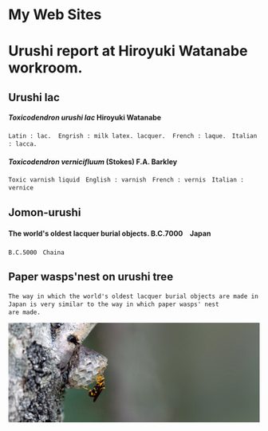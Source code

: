 # My Web Sites 
# Urushi report at Hiroyuki Watanabe workroom.

## Urushi lac

#### ***Toxicodendron urushi lac*** Hiroyuki Watanabe
```
Latin : lac.  Engrish : milk latex. lacquer.  French : laque.　Italian : lacca.
```

#### ***Toxicodendron vernicifluum***  (Stokes) F.A. Barkley
```
Toxic varnish liquid　English : varnish　French : vernis　Italian : vernice
```

## Jomon-urushi

#### The world's oldest lacquer burial objects.  B.C.7000　Japan　　

```
B.C.5000　Chaina
```

 ## Paper wasps'nest on urushi tree

```
The way in which the world's oldest lacquer burial objects are made in Japan is very similar to the way in which paper wasps' nest 
are made.
```
![paper wasp](images/top/paper-wasp.jpg)



